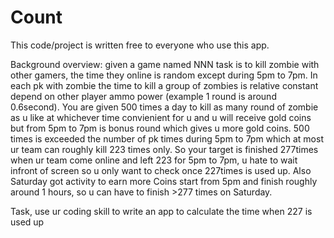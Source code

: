 # Count
This code/project is written free to everyone who use this app.

Background overview: 
given a game named NNN task is to kill zombie with other gamers, the time they online is random except during 5pm to 7pm. 
In each pk with zombie the time to kill a group of zombies is relative constant depend on other player ammo power (example 1 round is around 0.6second). 
You are given 500 times a day to kill as many round of zombie as u like at whichever time convienient for u and u will receive gold coins but from 5pm to 7pm is bonus round which gives u more gold coins. 
500 times is exceeded the number of pk times during 5pm to 7pm which at most ur team can roughly kill 223 times only. 
So your target is finished 277times when ur team come online and left 223 for 5pm to 7pm, u hate to wait infront of screen so u only want to check once 227times is used up. 
Also Saturday got activity to earn more Coins start from 5pm and finish roughly around 1 hours, so u can have to finish >277 times on Saturday. 

Task, use ur coding skill to write an app to calculate the time when 227 is used up 
